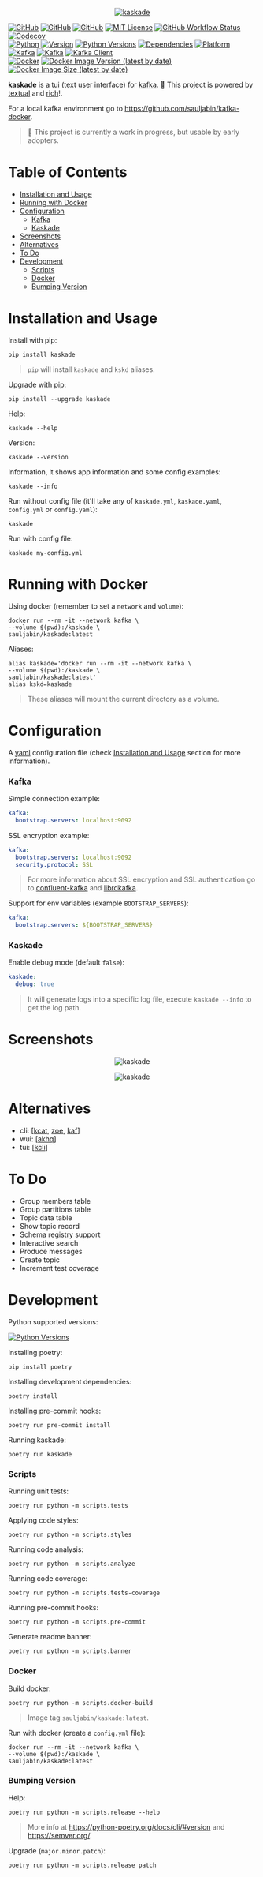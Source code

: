 <p align="center">
<a href="https://github.com/sauljabin/kaskade"><img alt="kaskade" src="https://raw.githubusercontent.com/sauljabin/kaskade/main/screenshots/banner.png"></a>
</p>

<a href="https://github.com"><img alt="GitHub" src="https://img.shields.io/badge/-github-0da5e0?logo=github&logoColor=white"></a>
<a href="https://github.com/sauljabin/kaskade"><img alt="GitHub" src="https://img.shields.io/badge/status-wip-orange"></a>
<a href="https://github.com/sauljabin/kaskade"><img alt="GitHub" src="https://badges.pufler.dev/updated/sauljabin/kaskade?label=updated"></a>
<a href="https://github.com/sauljabin/kaskade/blob/main/LICENSE"><img alt="MIT License" src="https://img.shields.io/github/license/sauljabin/kaskade"></a>
<a href="https://github.com/sauljabin/kaskade/actions"><img alt="GitHub Workflow Status" src="https://img.shields.io/github/workflow/status/sauljabin/kaskade/CI?label=tests"></a>
<a href="https://app.codecov.io/gh/sauljabin/kaskade"><img alt="Codecov" src="https://img.shields.io/codecov/c/github/sauljabin/kaskade"></a>
<br>
<a href="https://www.python.org/"><img alt="Python" src="https://img.shields.io/badge/-python-brightgreen?logo=python&logoColor=white"></a>
<a href="https://pypi.org/project/kaskade"><img alt="Version" src="https://img.shields.io/pypi/v/kaskade"></a>
<a href="https://pypi.org/project/kaskade"><img alt="Python Versions" src="https://img.shields.io/pypi/pyversions/kaskade"></a>
<a href="https://libraries.io/pypi/kaskade"><img alt="Dependencies" src="https://img.shields.io/librariesio/release/pypi/kaskade"></a>
<a href="https://pypi.org/project/kaskade"><img alt="Platform" src="https://img.shields.io/badge/platform-linux%20%7C%20osx-0da5e0"></a>
<br>
<a href="https://kafka.apache.org/"><img alt="Kafka" src="https://img.shields.io/badge/-kafka-e3e3e3?logo=apache-kafka&logoColor=202020"></a>
<a href="https://kafka.apache.org/"><img alt="Kafka" src="https://img.shields.io/badge/kafka-2.8%20%7C%203.0-blue"/></a>
<a href="https://pypi.org/project/confluent-kafka/"><img alt="Kafka Client" src="https://img.shields.io/pypi/v/confluent-kafka?label=kafka%20client"></a>
<br>
<a href="https://www.docker.com/"><img alt="Docker" src="https://img.shields.io/badge/-docker-blue?logo=docker&logoColor=white"></a>
<a href="https://hub.docker.com/r/sauljabin/kaskade"><img alt="Docker Image Version (latest by date)" src="https://img.shields.io/docker/v/sauljabin/kaskade?label=tag"></a>
<a href="https://hub.docker.com/r/sauljabin/kaskade"><img alt="Docker Image Size (latest by date)" src="https://img.shields.io/docker/image-size/sauljabin/kaskade"></a>

**kaskade** is a tui (text user interface) for [kafka](https://kafka.apache.org/).
:rocket: This project is powered by [textual](https://github.com/willmcgugan/textual)
and [rich](https://github.com/willmcgugan/rich)!.

For a local kafka environment go to https://github.com/sauljabin/kafka-docker.

> :construction: This project is currently a work in progress, but usable by early adopters.

# Table of Contents

* [Installation and Usage](#installation-and-usage)
* [Running with Docker](#running-with-docker)
* [Configuration](#configuration)
    * [Kafka](#kafka)
    * [Kaskade](#kaskade)
* [Screenshots](#screenshots)
* [Alternatives](#alternatives)
* [To Do](#to-do)
* [Development](#development)
  * [Scripts](#scripts)
  * [Docker](#docker)
  * [Bumping Version](#bumping-version)

# Installation and Usage

Install with pip:

```shell
pip install kaskade
```

> `pip` will install `kaskade` and `kskd` aliases.

Upgrade with pip:

```shell
pip install --upgrade kaskade
```

Help:

```shell
kaskade --help
```

Version:

```shell
kaskade --version
```

Information, it shows app information and some config examples:

```shell
kaskade --info
```

Run without config file (it'll take any of `kaskade.yml`, `kaskade.yaml`, `config.yml` or `config.yaml`):

```shell
kaskade
```

Run with config file:

```shell
kaskade my-config.yml
```

# Running with Docker

Using docker (remember to set a `network` and `volume`):

```shell
docker run --rm -it --network kafka \
--volume $(pwd):/kaskade \
sauljabin/kaskade:latest
```

Aliases:

```shell
alias kaskade='docker run --rm -it --network kafka \
--volume $(pwd):/kaskade \
sauljabin/kaskade:latest'
alias kskd=kaskade
```

> These aliases will mount the current directory as a volume.

# Configuration

A [yaml](https://yaml.org/spec/1.2/spec.html) configuration file (check [Installation and Usage](#installation-and-usage) section for more information).

### Kafka

Simple connection example:

```yaml
kafka:
  bootstrap.servers: localhost:9092
```

SSL encryption example:

```yaml
kafka:
  bootstrap.servers: localhost:9092
  security.protocol: SSL
```

> For more information about SSL encryption and SSL authentication go to [confluent-kafka](https://github.com/confluentinc/confluent-kafka-python#ssl-certificates) and [librdkafka](https://github.com/edenhill/librdkafka/wiki/Using-SSL-with-librdkafka#configure-librdkafka-client).

Support for env variables (example `BOOTSTRAP_SERVERS`):

```yaml
kafka:
  bootstrap.servers: ${BOOTSTRAP_SERVERS}
```

### Kaskade

Enable debug mode (default `false`):

```yaml
kaskade:
  debug: true
```

> It will generate logs into a specific log file, execute `kaskade --info` to get the log path.

# Screenshots

<p align="center">
<img alt="kaskade" src="https://raw.githubusercontent.com/sauljabin/kaskade/main/screenshots/dashboard.png">
</p>

<p align="center">
<img alt="kaskade" src="https://raw.githubusercontent.com/sauljabin/kaskade/main/screenshots/help.png">
</p>

# Alternatives

- cli: [[kcat](https://github.com/edenhill/kcat), [zoe](https://github.com/adevinta/zoe), [kaf](https://github.com/birdayz/kaf)]
- wui: [[akhq](https://github.com/tchiotludo/akhq)]
- tui: [[kcli](https://github.com/cswank/kcli)]

# To Do

- Group members table
- Group partitions table
- Topic data table
- Show topic record
- Schema registry support
- Interactive search
- Produce messages
- Create topic
- Increment test coverage

# Development

Python supported versions:

<a href="https://pypi.org/project/kaskade"><img alt="Python Versions" src="https://img.shields.io/pypi/pyversions/kaskade?label="></a>

Installing poetry:

```shell
pip install poetry
```

Installing development dependencies:

```shell
poetry install
```

Installing pre-commit hooks:

```shell
poetry run pre-commit install
```

Running kaskade:

```shell
poetry run kaskade
```

### Scripts

Running unit tests:

```shell
poetry run python -m scripts.tests
```

Applying code styles:

```shell
poetry run python -m scripts.styles
```

Running code analysis:

```shell
poetry run python -m scripts.analyze
```

Running code coverage:

```shell
poetry run python -m scripts.tests-coverage
```

Running pre-commit hooks:

```shell
poetry run python -m scripts.pre-commit
```

Generate readme banner:

```shell
poetry run python -m scripts.banner
```

### Docker

Build docker:

```shell
poetry run python -m scripts.docker-build
```

> Image tag `sauljabin/kaskade:latest`.

Run with docker (create a `config.yml` file):

```shell
docker run --rm -it --network kafka \
--volume $(pwd):/kaskade \
sauljabin/kaskade:latest
```

### Bumping Version

Help:

```shell
poetry run python -m scripts.release --help
```

> More info at https://python-poetry.org/docs/cli/#version and https://semver.org/.

Upgrade (`major.minor.patch`):

```shell
poetry run python -m scripts.release patch
```
